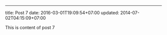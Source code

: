 ---
title: Post 7
date: 2016-03-01T19:09:54+07:00
updated: 2014-07-02T04:15:09+07:00

This is content of post 7